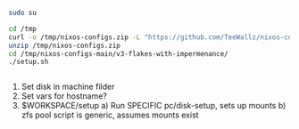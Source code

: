 
```bash
sudo su

cd /tmp
curl -o /tmp/nixos-configs.zip -L "https://github.com/TeeWallz/nixos-configs/archive/refs/heads/main.zip"
unzip /tmp/nixos-configs.zip
cd /tmp/nixos-configs-main/v3-flakes-with-impermenance/
./setup.sh



```









1) Set disk in machine filder
2) Set vars for hostname?
3) $WORKSPACE/setup
   a) Run SPECIFIC pc/disk-setup, sets up mounts
   b) zfs pool script is generic, assumes mounts exist




